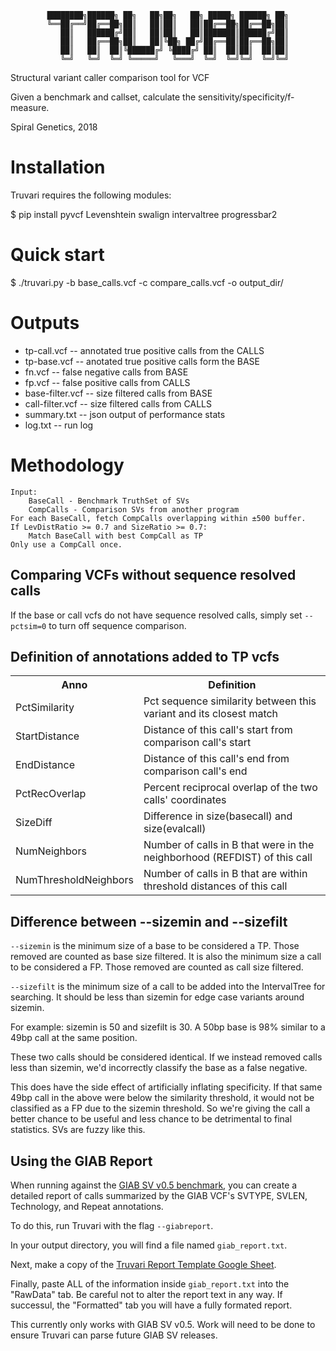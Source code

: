 <center>

```
████████╗██████╗ ██╗   ██╗██╗   ██╗ █████╗ ██████╗ ██╗
╚══██╔══╝██╔══██╗██║   ██║██║   ██║██╔══██╗██╔══██╗██║
   ██║   ██████╔╝██║   ██║██║   ██║███████║██████╔╝██║
   ██║   ██╔══██╗██║   ██║╚██╗ ██╔╝██╔══██║██╔══██╗██║
   ██║   ██║  ██║╚██████╔╝ ╚████╔╝ ██║  ██║██║  ██║██║
   ╚═╝   ╚═╝  ╚═╝ ╚═════╝   ╚═══╝  ╚═╝  ╚═╝╚═╝  ╚═╝╚═╝
```

</center>

Structural variant caller comparison tool for VCF

Given a benchmark and callset, calculate the sensitivity/specificity/f-measure.

Spiral Genetics, 2018


Installation
============

Truvari requires the following modules:

  $ pip install pyvcf Levenshtein swalign intervaltree progressbar2


Quick start
===========

  $ ./truvari.py -b base_calls.vcf -c compare_calls.vcf -o output_dir/


Outputs
=======

  * tp-call.vcf -- annotated true positive calls from the CALLS
  * tp-base.vcf -- anotated true positive calls form the BASE
  * fn.vcf -- false negative calls from BASE
  * fp.vcf -- false positive calls from CALLS
  * base-filter.vcf -- size filtered calls from BASE
  * call-filter.vcf -- size filtered calls from CALLS
  * summary.txt -- json output of performance stats
  * log.txt -- run log


Methodology
===========

```
Input:
    BaseCall - Benchmark TruthSet of SVs
    CompCalls - Comparison SVs from another program
For each BaseCall, fetch CompCalls overlapping within ±500 buffer. 
If LevDistRatio >= 0.7 and SizeRatio >= 0.7:
    Match BaseCall with best CompCall as TP
Only use a CompCall once. 
```


Comparing VCFs without sequence resolved calls
----------------------------------------------

If the base or call vcfs do not have sequence resolved calls, simply set `--pctsim=0` to turn off
sequence comparison.

Definition of annotations added to TP vcfs
--------------------------------------------
<table>
<tr><th>Anno                   </th><th>Definition</th></tr>
<tr><td>PctSimilarity          </td><td>Pct sequence similarity between this variant and its closest match</td></tr>
<tr><td>StartDistance          </td><td>Distance of this call's start from comparison call's start</td></tr>
<tr><td>EndDistance            </td><td>Distance of this call's end from comparison call's end</td></tr>
<tr><td>PctRecOverlap          </td><td>Percent reciprocal overlap of the two calls' coordinates</td></tr>
<tr><td>SizeDiff               </td><td>Difference in size(basecall) and size(evalcall)</td></tr>
<tr><td>NumNeighbors           </td><td>Number of calls in B that were in the neighborhood (REFDIST) of this call</td></tr>
<tr><td>NumThresholdNeighbors  </td><td>Number of calls in B that are within threshold distances of this call</td></tr>
</table>

Difference between --sizemin and --sizefilt
-------------------------------------------

`--sizemin` is the minimum size of a base to be considered a TP. Those removed are counted as base
size filtered. It is also the minimum size a call to be considered a FP. Those removed are counted
as call size filtered.

`--sizefilt` is the minimum size of a call to be added into the IntervalTree for searching. It should
be less than sizemin for edge case variants around sizemin.

For example: sizemin is 50 and sizefilt is 30. A 50bp base is 98% similar to a 49bp call at the
same position.

These two calls should be considered identical. If we instead removed calls less than sizemin, we'd
incorrectly classify the base as a false negative.

This does have the side effect of artificially inflating specificity. If that same 49bp call in the
above were below the similarity threshold, it would not be classified as a FP due to the sizemin
threshold. So we're giving the call a better chance to be useful and less chance to be detrimental
to final statistics. SVs are fuzzy like this.


Using the GIAB Report
---------------------

When running against the 
[GIAB SV v0.5 benchmark](ftp://ftp-trace.ncbi.nlm.nih.gov/giab/ftp/data/AshkenazimTrio/analysis/NIST_UnionSVs_12122017/), 
you can create a detailed report of calls summarized by the GIAB VCF's SVTYPE, SVLEN, Technology, 
and Repeat annotations.

To do this, run Truvari with the flag `--giabreport`.

In your output directory, you will find a file named `giab_report.txt`.

Next, make a copy of the 
[Truvari Report Template Google Sheet](https://docs.google.com/spreadsheets/d/1T3EdpyLO1Kq-bJ8SDatqJ5nP_wwFKCrH0qhxorvTVd4/edit?usp=sharing).

Finally, paste ALL of the information inside `giab_report.txt` into the "RawData" tab. Be careful not 
to alter the report text in any way. If successul, the "Formatted" tab you will have a fully formated report.

This currently only works with GIAB SV v0.5. Work will need to be done to ensure Truvari can parse future 
GIAB SV releases.
